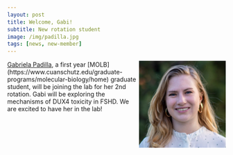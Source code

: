 ```yaml
---
layout: post
title: Welcome, Gabi!
subtitle: New rotation student
image: /img/padilla.jpg
tags: [news, new-member]
---
```

<img align="right" src="/img/padilla.jpg" style="width:200px !important;height:200px !important;" />
<a href="/docs/padilla-cv.pdf">Gabriela Padilla</a>, a first year [MOLB](https://www.cuanschutz.edu/graduate-programs/molecular-biology/home) graduate student, will be joining the lab for her 2nd rotation. Gabi will be exploring the mechanisms of DUX4 toxicity in FSHD. We are excited to have her in the lab! 
<br>
<br>

